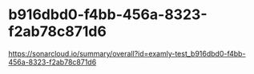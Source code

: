 # b916dbd0-f4bb-456a-8323-f2ab78c871d6
https://sonarcloud.io/summary/overall?id=examly-test_b916dbd0-f4bb-456a-8323-f2ab78c871d6
